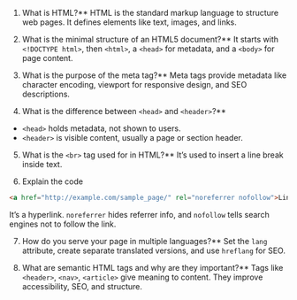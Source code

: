 
1. What is HTML?**
HTML is the standard markup language to structure web pages. It defines elements like text, images, and links.

2. What is the minimal structure of an HTML5 document?**
It starts with `<!DOCTYPE html>`, then `<html>`, a `<head>` for metadata, and a `<body>` for page content.

3. What is the purpose of the meta tag?**
Meta tags provide metadata like character encoding, viewport for responsive design, and SEO descriptions.

4. What is the difference between `<head>` and `<header>`?**

* `<head>` holds metadata, not shown to users.
* `<header>` is visible content, usually a page or section header.

5. What is the `<br>` tag used for in HTML?**
It’s used to insert a line break inside text.

6. Explain the code

```html
<a href="http://example.com/sample_page/" rel="noreferrer nofollow">Link</a>
```

It’s a hyperlink. `noreferrer` hides referrer info, and `nofollow` tells search engines not to follow the link.

7. How do you serve your page in multiple languages?**
Set the `lang` attribute, create separate translated versions, and use `hreflang` for SEO.

8. What are semantic HTML tags and why are they important?**
Tags like `<header>`, `<nav>`, `<article>` give meaning to content. They improve accessibility, SEO, and structure.

